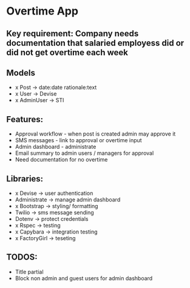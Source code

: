 # Overtime App

## Key requirement: Company needs documentation that salaried employess did or did not get overtime each week


## Models
  - x Post -> date:date rationale:text
  - x User -> Devise
  - x AdminUser -> STI

## Features:
  - Approval workflow - when post is created admin may approve it
  - SMS messages - link to approval or overtime input
  - Admin dashboard - administrate
  - Email summary to admin users / managers for approval
  - Need documentation for no overtime

## Libraries:
  - x Devise -> user authentication
  - Administrate -> manage admin dashboard
  - x Bootstrap -> styling/ formatting
  - Twilio -> sms message sending
  - Dotenv -> protect credentials
  - x Rspec -> testing
  - x Capybara -> integration testing
  - x FactoryGirl -> teseting

## TODOS:
  - Title partial
  - Block non admin and guest users for admin dashboard
